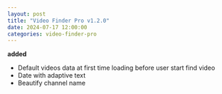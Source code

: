 ```yaml
---
layout: post
title: "Video Finder Pro v1.2.0"
date: 2024-07-17 12:00:00
categories: video-finder-pro
---
```


**added**
- Default videos data at first time loading before user start find video
- Date with adaptive text
- Beautify channel name